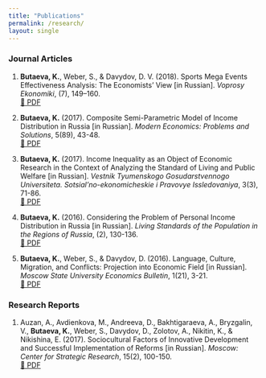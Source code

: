 ```yaml
---
title: "Publications"
permalink: /research/
layout: single
---
```


### Journal Articles

1.  **Butaeva, K.**, Weber, S., & Davydov, D. V. (2018). Sports Mega Events Effectiveness Analysis: The Economists’ View [in Russian]. *Voprosy Ekonomiki*, (7), 149–160.  
    [🔗 PDF](https://www.vopreco.ru/jour/article/view/448) 

2.  **Butaeva, K.** (2017). Composite Semi-Parametric Model of Income Distribution in Russia [in Russian]. *Modern Economics: Problems and Solutions*, 5(89), 43-48.     
    [🔗 PDF](https://journals.vsu.ru/meps/)

3.  **Butaeva, K.** (2017). Income Inequality as an Object of Economic Research in the Context of Analyzing the Standard of Living and Public Welfare [in Russian]. *Vestnik Tyumenskogo Gosudarstvennogo Universiteta. Sotsial’no-ekonomicheskie i Pravovye Issledovaniya*, 3(3), 71-86.     
    [🔗 PDF](https://vestnik.utmn.ru/sociology/vypuski/2017-tom-3/3/467406/)

4.  **Butaeva, K.** (2016). Considering the Problem of Personal Income Distribution in Russia [in Russian]. *Living Standards of the Population in the Regions of Russia*, (2), 130-136.     
    [🔗 PDF](https://www.jour.fnisc.ru/index.php/vcugjournal/article/view/8310)

5.  **Butaeva, K.**, Weber, S., & Davydov, D. (2016). Language, Culture, Migration, and Conflicts: Projection into Economic Field [in Russian]. *Moscow State University Economics Bulletin*, 1(21), 3-21.     
    [🔗 PDF](https://elibrary.ru/item.asp?id=25715406)

### Research Reports

1.  Auzan, A., Avdienkova, M., Andreeva, D., Bakhtigaraeva, A., Bryzgalin, V., **Butaeva, K.**, Weber, S., Davydov, D., Zolotov, A., Nikitin, K., & Nikishina, E. (2017). Sociocultural Factors of Innovative Development and Successful Implementation of Reforms [in Russian]. *Moscow: Center for Strategic Research*, 15(2), 100-150.  
    [🔗 PDF](https://www.csr.ru/uploads/2017/10/report-sf-2017-10-12.pdf)

